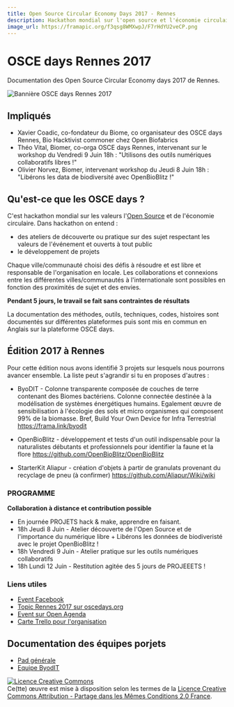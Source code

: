 ```yaml
---
title: Open Source Circular Economy Days 2017 - Rennes
description: Hackathon mondial sur l'open source et l'économie circulaire
image_url: https://framapic.org/f3qsg8WMXwpJ/F7rHdYU2veCP.png
---
```


# OSCE days Rennes 2017

Documentation des Open Source Circular Economy days 2017 de Rennes.

![Bannière OSCE days Rennes 2017](https://framapic.org/f3qsg8WMXwpJ/F7rHdYU2veCP.png)

## Impliqués

* Xavier Coadic, co-fondateur du Biome, co organisateur des OSCE days Rennes, Bio Hacktivist commoner chez Open Biofabrics
* Théo Vital, Biomer, co-orga OSCE days Rennes, intervenant sur le workshop du Vendredi 9 Juin 18h : "Utilisons des outils numériques collaboratifs libres !"
* Olivier Norvez, Biomer, intervenant workshop du Jeudi 8 Juin 18h : "Libérons les data de biodiversité avec OpenBioBlitz !"

## Qu'est-ce que les OSCE days ? 

C'est hackathon mondial sur les valeurs l'[Open Source](https://fr.wikipedia.org/wiki/Open_source) et de l'économie circulaire. Dans hackathon on entend :
* des ateliers de découverte ou pratique sur des sujet respectant les valeurs de l'événement et ouverts à tout public
* le développement de projets 

Chaque ville/communauté choisi des défis à résoudre et est libre et responsable de l'organisation en locale. Les collaborations et connexions entre les différentes villes/communautés à l'internationale sont possibles en fonction des proximités de sujet et des envies.

**Pendant 5 jours, le travail se fait sans contraintes de résultats**

La documentation des méthodes, outils, techniques, codes, histoires sont documentés sur différentes plateformes puis sont mis en commun en Anglais sur la plateforme OSCE days. 

## Édition 2017 à Rennes

Pour cette édition nous avons identifié 3 projets sur lesquels nous pourrons avancer ensemble. La liste peut s'agrandir si tu en proposes d'autres :

* ByoDIT - Colonne transparente composée de couches de terre contenant des Biomes bactériens. Colonne connectée destinée à la modélisation de systèmes énergétiques humains. Egalement œuvre de sensibilisation à l'écologie des sols et micro organismes qui composent 99% de la biomasse.
Bref, Build Your Own Device for Infra Terrestrial https://frama.link/byodit

* OpenBioBlitz - développement et tests d'un outil indispensable pour la naturalistes débutants et professionnels pour identifier la faune et la flore https://github.com/OpenBioBlitz/OpenBioBlitz

* StarterKit Aliapur - création d'objets à partir de granulats provenant du recyclage de pneu (à confirmer) https://github.com/Aliapur/Wiki/wiki

### PROGRAMME
**Collaboration à distance et contribution possible**
* En journée PROJETS hack & make, apprendre en faisant.
* 18h Jeudi 8 Juin - Atelier découverte de l'Open Source et de l'importance du numérique libre + Libérons les données de biodiveristé avec le projet OpenBioBlitz !
* 18h Vendredi 9 Juin - Atelier pratique sur les outils numériques collaboratifs
* 18h Lundi 12 Juin - Restitution agitée des 5 jours de PROJEEETS !

### Liens utiles 

* [Event Facebook](https://www.facebook.com/events/1866037296996422/)
* [Topic Rennes 2017 sur oscedays.org](http://community.oscedays.org/t/rennes-osce-days-june-2017/5861)
* [Event sur Open Agenda](https://openagenda.com/biomehacklab/events/osce-days-rennes-viens-pratiquer-apprendre-et-echanger)
* [Carte Trello pour l'organisation](https://trello.com/c/EpQRKfSF)

## Documentation des équipes porjets

+ [Pad générale](https://annuel2.framapad.org/p/OSCE-days-Rennes-2017)
+ [Equipe ByodIT](https://hackmd.io/EYRgnADGICwOwFoCsMDMiYGMAmBTBwAbGEgpmIXAGYgjbAxgCGQA?edit)


<a rel="license" href="http://creativecommons.org/licenses/by-sa/2.0/fr/"><img alt="Licence Creative Commons" style="border-width:0" src="https://i.creativecommons.org/l/by-sa/2.0/fr/88x31.png" /></a><br />Ce(tte) œuvre est mise à disposition selon les termes de la <a rel="license" href="http://creativecommons.org/licenses/by-sa/2.0/fr/">Licence Creative Commons Attribution -  Partage dans les Mêmes Conditions 2.0 France</a>.
